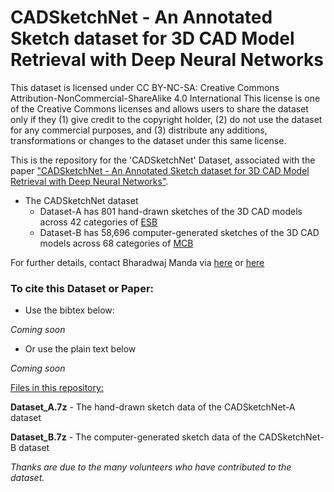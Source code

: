 # CADSketchNet - An Annotated Sketch dataset for 3D CAD Model Retrieval with Deep Neural Networks
This dataset is licensed under CC BY-NC-SA: Creative Commons Attribution-NonCommercial-ShareAlike 4.0 International
This license is one of the Creative Commons licenses and allows users to share the dataset only if they (1) give credit to the copyright holder, (2) do not use the dataset for any commercial purposes, and (3) distribute any additions, transformations or changes to the dataset under this same license.


This is the repository for the 'CADSketchNet' Dataset, associated with the paper ["CADSketchNet - An Annotated Sketch dataset for 3D CAD Model Retrieval with Deep Neural Networks"](). 

- The CADSketchNet dataset 
	- Dataset-A has 801 hand-drawn sketches of the 3D CAD models across 42 categories of [ESB](https://engineering.purdue.edu/cdesign/wp/downloads/)
	- Dataset-B has 58,696 computer-generated sketches of the 3D CAD models across 68 categories of [MCB](https://mechanical-components.herokuapp.com/)

For further details, contact Bharadwaj Manda via [here](https://www.linkedin.com/in/bharadwaj-manda-9730ab114/) or [here](https://bharadwaj-manda.netlify.app/)

### To cite this Dataset or Paper:

- Use the bibtex below:

*Coming soon*

- Or use the plain text below

*Coming soon*

<ins>Files in this repository:</ins>

**Dataset_A.7z** - The hand-drawn sketch data of the CADSketchNet-A dataset

**Dataset_B.7z** - The computer-generated sketch data of the CADSketchNet-B dataset

*Thanks are due to the many volunteers who have contributed to the dataset.*
